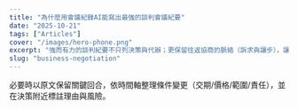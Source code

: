 ```yaml
---
title: "為什麼用會議紀錄AI能寫出最強的談判會議紀要"
date: "2025-10-21"
tags: ["Articles"]
cover: "/images/hero-phone.png"
excerpt: "強而有力的談判紀要不只列決策與代辦；更保留往返協商的脈絡（訴求與讓步），讓決策更快更準。"
slug: "business-negotiation"
---
```


必要時以原文保留關鍵回合，依時間軸整理條件變更（交期/價格/範圍/責任），並在決策附近標註理由與風險。
